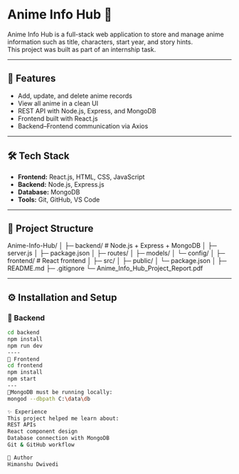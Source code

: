 # Anime Info Hub 🎌

Anime Info Hub is a full-stack web application to store and manage anime information such as title, characters, start year, and story hints.  
This project was built as part of an internship task.

---

## 🚀 Features
- Add, update, and delete anime records  
- View all anime in a clean UI  
- REST API with Node.js, Express, and MongoDB  
- Frontend built with React.js  
- Backend–Frontend communication via Axios  

---

## 🛠️ Tech Stack
- **Frontend:** React.js, HTML, CSS, JavaScript  
- **Backend:** Node.js, Express.js  
- **Database:** MongoDB  
- **Tools:** Git, GitHub, VS Code  

---

## 📂 Project Structure
Anime-Info-Hub/
│
├─ backend/ # Node.js + Express + MongoDB
│ ├─ server.js
│ ├─ package.json
│ ├─ routes/
│ ├─ models/
│ └─ config/
│
├─ frontend/ # React frontend
│ ├─ src/
│ ├─ public/
│ └─ package.json
│
├─ README.md
├─ .gitignore
└─ Anime_Info_Hub_Project_Report.pdf

---

## ⚙️ Installation and Setup

### 🔹 Backend
```bash
cd backend
npm install
npm run dev
----
🔹 Frontend
cd frontend
npm install
npm start
---
🔹MongoDB must be running locally:
mongod --dbpath C:\data\db

✨ Experience
This project helped me learn about:
REST APIs
React component design
Database connection with MongoDB
Git & GitHub workflow

👤 Author
Himanshu Dwivedi
